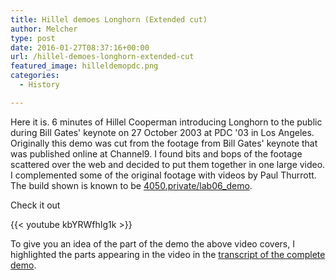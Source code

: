 ```yaml
---
title: Hillel demoes Longhorn (Extended cut)
author: Melcher
type: post
date: 2016-01-27T08:37:16+00:00
url: /hillel-demoes-longhorn-extended-cut
featured_image: hilleldemopdc.png
categories:
  - History

---
```

Here it is. 6 minutes of Hillel Cooperman introducing Longhorn to the public during Bill Gates' keynote on 27 October 2003 at PDC '03 in Los Angeles. Originally this demo was cut from the footage from Bill Gates' keynote that was published online at Channel9. I found bits and bops of the footage scattered over the web and decided to put them together in one large video. I complemented some of the original footage with videos by Paul Thurrott. The build shown is known to be [4050.private/lab06_demo](/builds/4050-pdc).

Check it out

{{< youtube kbYRWfhIg1k >}}

To give you an idea of the part of the demo the above video covers, I highlighted the parts appearing in the video in the [transcript of the complete demo](https://drive.google.com/open?id=11rNIgcaDLOrEMeItfH3vTeMcFM7Zcyw5BFZl4RkS-gA).